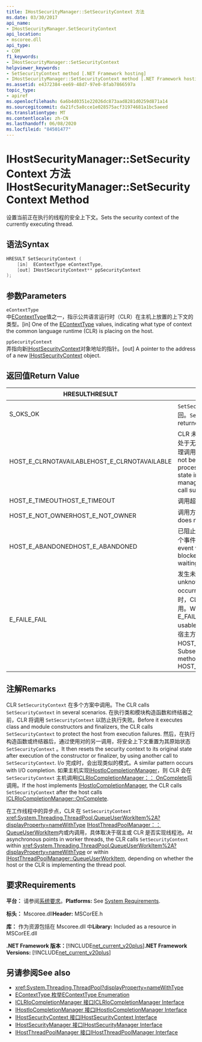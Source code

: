 ```yaml
---
title: IHostSecurityManager::SetSecurityContext 方法
ms.date: 03/30/2017
api_name:
- IHostSecurityManager.SetSecurityContext
api_location:
- mscoree.dll
api_type:
- COM
f1_keywords:
- IHostSecurityManager::SetSecurityContext
helpviewer_keywords:
- SetSecurityContext method [.NET Framework hosting]
- IHostSecurityManager::SetSecurityContext method [.NET Framework hosting]
ms.assetid: e4372384-ee69-48d7-97e0-8fab7866597a
topic_type:
- apiref
ms.openlocfilehash: 6a6b4d0351e22026dc873aad8281d0259d871a14
ms.sourcegitcommit: da21fc5a8cce1e028575acf31974681a1bc5aeed
ms.translationtype: MT
ms.contentlocale: zh-CN
ms.lasthandoff: 06/08/2020
ms.locfileid: "84501477"
---
```

# <a name="ihostsecuritymanagersetsecuritycontext-method"></a><span data-ttu-id="77900-102">IHostSecurityManager::SetSecurityContext 方法</span><span class="sxs-lookup"><span data-stu-id="77900-102">IHostSecurityManager::SetSecurityContext Method</span></span>
<span data-ttu-id="77900-103">设置当前正在执行的线程的安全上下文。</span><span class="sxs-lookup"><span data-stu-id="77900-103">Sets the security context of the currently executing thread.</span></span>  
  
## <a name="syntax"></a><span data-ttu-id="77900-104">语法</span><span class="sxs-lookup"><span data-stu-id="77900-104">Syntax</span></span>  
  
```cpp  
HRESULT SetSecurityContext (  
    [in]  EContextType eContextType,  
    [out] IHostSecurityContext** ppSecurityContext  
);  
```  
  
## <a name="parameters"></a><span data-ttu-id="77900-105">参数</span><span class="sxs-lookup"><span data-stu-id="77900-105">Parameters</span></span>  
 `eContextType`  
 <span data-ttu-id="77900-106">中[EContextType](econtexttype-enumeration.md)值之一，指示公共语言运行时（CLR）在主机上放置的上下文的类型。</span><span class="sxs-lookup"><span data-stu-id="77900-106">[in] One of the [EContextType](econtexttype-enumeration.md) values, indicating what type of context the common language runtime (CLR) is placing on the host.</span></span>  
  
 `ppSecurityContext`  
 <span data-ttu-id="77900-107">弄指向新[IHostSecurityContext](ihostsecuritycontext-interface.md)对象地址的指针。</span><span class="sxs-lookup"><span data-stu-id="77900-107">[out] A pointer to the address of a new [IHostSecurityContext](ihostsecuritycontext-interface.md) object.</span></span>  
  
## <a name="return-value"></a><span data-ttu-id="77900-108">返回值</span><span class="sxs-lookup"><span data-stu-id="77900-108">Return Value</span></span>  
  
|<span data-ttu-id="77900-109">HRESULT</span><span class="sxs-lookup"><span data-stu-id="77900-109">HRESULT</span></span>|<span data-ttu-id="77900-110">说明</span><span class="sxs-lookup"><span data-stu-id="77900-110">Description</span></span>|  
|-------------|-----------------|  
|<span data-ttu-id="77900-111">S_OK</span><span class="sxs-lookup"><span data-stu-id="77900-111">S_OK</span></span>|<span data-ttu-id="77900-112">`SetSecurityContext`已成功返回。</span><span class="sxs-lookup"><span data-stu-id="77900-112">`SetSecurityContext` returned successfully.</span></span>|  
|<span data-ttu-id="77900-113">HOST_E_CLRNOTAVAILABLE</span><span class="sxs-lookup"><span data-stu-id="77900-113">HOST_E_CLRNOTAVAILABLE</span></span>|<span data-ttu-id="77900-114">CLR 未加载到进程中，或 CLR 处于无法运行托管代码或成功处理调用的状态。</span><span class="sxs-lookup"><span data-stu-id="77900-114">The CLR has not been loaded into a process, or the CLR is in a state in which it cannot run managed code or process the call successfully.</span></span>|  
|<span data-ttu-id="77900-115">HOST_E_TIMEOUT</span><span class="sxs-lookup"><span data-stu-id="77900-115">HOST_E_TIMEOUT</span></span>|<span data-ttu-id="77900-116">调用超时。</span><span class="sxs-lookup"><span data-stu-id="77900-116">The call timed out.</span></span>|  
|<span data-ttu-id="77900-117">HOST_E_NOT_OWNER</span><span class="sxs-lookup"><span data-stu-id="77900-117">HOST_E_NOT_OWNER</span></span>|<span data-ttu-id="77900-118">调用方不拥有该锁。</span><span class="sxs-lookup"><span data-stu-id="77900-118">The caller does not own the lock.</span></span>|  
|<span data-ttu-id="77900-119">HOST_E_ABANDONED</span><span class="sxs-lookup"><span data-stu-id="77900-119">HOST_E_ABANDONED</span></span>|<span data-ttu-id="77900-120">已阻止的线程或纤程正在等待某个事件时，该事件被取消。</span><span class="sxs-lookup"><span data-stu-id="77900-120">An event was canceled while a blocked thread or fiber was waiting on it.</span></span>|  
|<span data-ttu-id="77900-121">E_FAIL</span><span class="sxs-lookup"><span data-stu-id="77900-121">E_FAIL</span></span>|<span data-ttu-id="77900-122">发生未知的灾难性故障。</span><span class="sxs-lookup"><span data-stu-id="77900-122">An unknown catastrophic failure occurred.</span></span> <span data-ttu-id="77900-123">当方法返回 E_FAIL 时，CLR 在该进程内将不再可用。</span><span class="sxs-lookup"><span data-stu-id="77900-123">When a method returns E_FAIL, the CLR is no longer usable within the process.</span></span> <span data-ttu-id="77900-124">对宿主方法的后续调用会返回 HOST_E_CLRNOTAVAILABLE。</span><span class="sxs-lookup"><span data-stu-id="77900-124">Subsequent calls to hosting methods return HOST_E_CLRNOTAVAILABLE.</span></span>|  
  
## <a name="remarks"></a><span data-ttu-id="77900-125">注解</span><span class="sxs-lookup"><span data-stu-id="77900-125">Remarks</span></span>  
 <span data-ttu-id="77900-126">CLR `SetSecurityContext` 在多个方案中调用。</span><span class="sxs-lookup"><span data-stu-id="77900-126">The CLR calls `SetSecurityContext` in several scenarios.</span></span> <span data-ttu-id="77900-127">在执行类和模块构造函数和终结器之前，CLR 将调用 `SetSecurityContext` 以防止执行失败。</span><span class="sxs-lookup"><span data-stu-id="77900-127">Before it executes class and module constructors and finalizers, the CLR calls `SetSecurityContext` to protect the host from execution failures.</span></span> <span data-ttu-id="77900-128">然后，在执行构造函数或终结器后，通过使用对的另一调用，将安全上下文重置为其原始状态 `SetSecurityContext` 。</span><span class="sxs-lookup"><span data-stu-id="77900-128">It then resets the security context to its original state after execution of the constructor or finalizer, by using another call to `SetSecurityContext`.</span></span> <span data-ttu-id="77900-129">I/o 完成时，会出现类似的模式。</span><span class="sxs-lookup"><span data-stu-id="77900-129">A similar pattern occurs with I/O completion.</span></span> <span data-ttu-id="77900-130">如果主机实现[IHostIoCompletionManager](ihostiocompletionmanager-interface.md)，则 CLR 会在 `SetSecurityContext` 主机调用[ICLRIoCompletionManager：： OnComplete](iclriocompletionmanager-oncomplete-method.md)后调用。</span><span class="sxs-lookup"><span data-stu-id="77900-130">If the host implements [IHostIoCompletionManager](ihostiocompletionmanager-interface.md), the CLR calls `SetSecurityContext` after the host calls [ICLRIoCompletionManager::OnComplete](iclriocompletionmanager-oncomplete-method.md).</span></span>  
  
 <span data-ttu-id="77900-131">在工作线程中的异步点，CLR 在 `SetSecurityContext` <xref:System.Threading.ThreadPool.QueueUserWorkItem%2A?displayProperty=nameWithType> [IHostThreadPoolManager：： QueueUserWorkItem](ihostthreadpoolmanager-queueuserworkitem-method.md)内或内调用，具体取决于宿主或 CLR 是否实现线程池。</span><span class="sxs-lookup"><span data-stu-id="77900-131">At asynchronous points in worker threads, the CLR calls `SetSecurityContext` within <xref:System.Threading.ThreadPool.QueueUserWorkItem%2A?displayProperty=nameWithType> or within [IHostThreadPoolManager::QueueUserWorkItem](ihostthreadpoolmanager-queueuserworkitem-method.md), depending on whether the host or the CLR is implementing the thread pool.</span></span>  
  
## <a name="requirements"></a><span data-ttu-id="77900-132">要求</span><span class="sxs-lookup"><span data-stu-id="77900-132">Requirements</span></span>  
 <span data-ttu-id="77900-133">**平台：** 请参阅[系统要求](../../get-started/system-requirements.md)。</span><span class="sxs-lookup"><span data-stu-id="77900-133">**Platforms:** See [System Requirements](../../get-started/system-requirements.md).</span></span>  
  
 <span data-ttu-id="77900-134">**标头：** Mscoree.dll</span><span class="sxs-lookup"><span data-stu-id="77900-134">**Header:** MSCorEE.h</span></span>  
  
 <span data-ttu-id="77900-135">**库：** 作为资源包括在 Mscoree.dll 中</span><span class="sxs-lookup"><span data-stu-id="77900-135">**Library:** Included as a resource in MSCorEE.dll</span></span>  
  
 <span data-ttu-id="77900-136">**.NET Framework 版本：**[!INCLUDE[net_current_v20plus](../../../../includes/net-current-v20plus-md.md)]</span><span class="sxs-lookup"><span data-stu-id="77900-136">**.NET Framework Versions:** [!INCLUDE[net_current_v20plus](../../../../includes/net-current-v20plus-md.md)]</span></span>  
  
## <a name="see-also"></a><span data-ttu-id="77900-137">另请参阅</span><span class="sxs-lookup"><span data-stu-id="77900-137">See also</span></span>

- <xref:System.Threading.ThreadPool?displayProperty=nameWithType>
- [<span data-ttu-id="77900-138">EContextType 枚举</span><span class="sxs-lookup"><span data-stu-id="77900-138">EContextType Enumeration</span></span>](econtexttype-enumeration.md)
- [<span data-ttu-id="77900-139">ICLRIoCompletionManager 接口</span><span class="sxs-lookup"><span data-stu-id="77900-139">ICLRIoCompletionManager Interface</span></span>](iclriocompletionmanager-interface.md)
- [<span data-ttu-id="77900-140">IHostIoCompletionManager 接口</span><span class="sxs-lookup"><span data-stu-id="77900-140">IHostIoCompletionManager Interface</span></span>](ihostiocompletionmanager-interface.md)
- [<span data-ttu-id="77900-141">IHostSecurityContext 接口</span><span class="sxs-lookup"><span data-stu-id="77900-141">IHostSecurityContext Interface</span></span>](ihostsecuritycontext-interface.md)
- [<span data-ttu-id="77900-142">IHostSecurityManager 接口</span><span class="sxs-lookup"><span data-stu-id="77900-142">IHostSecurityManager Interface</span></span>](ihostsecuritymanager-interface.md)
- [<span data-ttu-id="77900-143">IHostThreadPoolManager 接口</span><span class="sxs-lookup"><span data-stu-id="77900-143">IHostThreadPoolManager Interface</span></span>](ihostthreadpoolmanager-interface.md)
